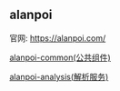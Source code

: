 ## alanpoi

官网: https://alanpoi.com/

[alanpoi-common(公共组件)](https://github.com/alan-et/alanpoi/blob/develop/alanpoi-common/README.md)

[alanpoi-analysis(解析服务)](https://github.com/alan-et/alanpoi/blob/develop/alanpoi-analysis/README.md)









